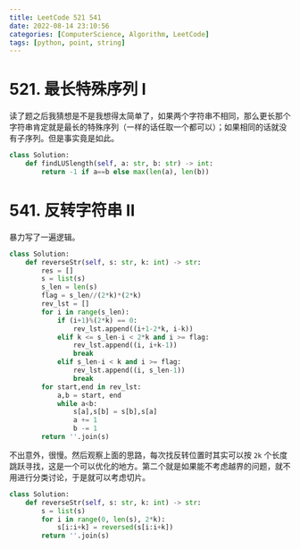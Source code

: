 ```yaml
---
title: LeetCode 521 541
date: 2022-08-14 23:10:56
categories: [ComputerScience, Algorithm, LeetCode]
tags: [python, point, string]
---
```


# 521. 最长特殊序列 Ⅰ

读了题之后我猜想是不是我想得太简单了，如果两个字符串不相同，那么更长那个字符串肯定就是最长的特殊序列（一样的话任取一个都可以）；如果相同的话就没有子序列。但是事实竟是如此。

```python
class Solution:
    def findLUSlength(self, a: str, b: str) -> int:
        return -1 if a==b else max(len(a), len(b))
```

# 541. 反转字符串 II

暴力写了一遍逻辑。

```python
class Solution:
    def reverseStr(self, s: str, k: int) -> str:
        res = []
        s = list(s)
        s_len = len(s)
        flag = s_len//(2*k)*(2*k)
        rev_lst = []
        for i in range(s_len):
            if (i+1)%(2*k) == 0:
                rev_lst.append((i+1-2*k, i-k))
            elif k <= s_len-i < 2*k and i >= flag:
                rev_lst.append((i, i+k-1))
                break
            elif s_len-i < k and i >= flag:
                rev_lst.append((i, s_len-1))
                break
        for start,end in rev_lst:
            a,b = start, end
            while a<b:
                s[a],s[b] = s[b],s[a]
                a += 1
                b -= 1
        return ''.join(s)
```

不出意外，很慢。然后观察上面的思路，每次找反转位置时其实可以按 `2k` 个长度跳跃寻找，这是一个可以优化的地方。第二个就是如果能不考虑越界的问题，就不用进行分类讨论，于是就可以考虑切片。

```python
class Solution:
    def reverseStr(self, s: str, k: int) -> str:
        s = list(s)
        for i in range(0, len(s), 2*k):
            s[i:i+k] = reversed(s[i:i+k])
        return ''.join(s)
```

